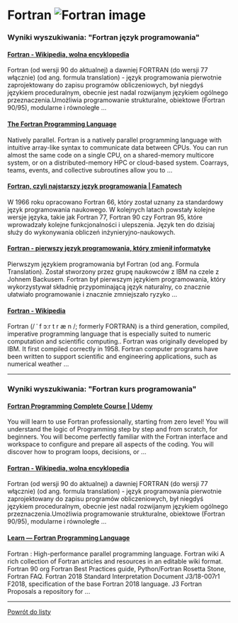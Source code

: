 # Fortran ![Fortran image](https://www.tiobe.com/wp-content/themes/tiobe/tiobe-index/images/Fortran.png)

### Wyniki wyszukiwania: "Fortran język programowania" 

#### [Fortran - Wikipedia, wolna encyklopedia](https://pl.wikipedia.org/wiki/Fortran) 

 Fortran (od wersji 90 do aktualnej) a dawniej FORTRAN (do wersji 77 włącznie) (od ang. formula translation) - język programowania pierwotnie zaprojektowany do zapisu programów obliczeniowych, był niegdyś językiem proceduralnym, obecnie jest nadal rozwijanym językiem ogólnego przeznaczenia.Umożliwia programowanie strukturalne, obiektowe (Fortran 90/95), modularne i równoległe ...




#### [The Fortran Programming Language](https://fortran-lang.org/en/index.html) 

 Natively parallel. Fortran is a natively parallel programming language with intuitive array-like syntax to communicate data between CPUs. You can run almost the same code on a single CPU, on a shared-memory multicore system, or on a distributed-memory HPC or cloud-based system. Coarrays, teams, events, and collective subroutines allow you to ...




#### [Fortran, czyli najstarszy język programowania | Famatech](https://famatech.pl/blog/najstarszy-jezyk-programowania) 

 W 1966 roku opracowano Fortran 66, który został uznany za standardowy język programowania naukowego. W kolejnych latach powstały kolejne wersje języka, takie jak Fortran 77, Fortran 90 czy Fortran 95, które wprowadzały kolejne funkcjonalności i ulepszenia. Język ten do dzisiaj służy do wykonywania obliczeń inżynieryjno-naukowych.




#### [Fortran - pierwszy język programowania, który zmienił informatykę](https://webdevpros.pl/4cJsz/post/Fortran---pierwszy-jezyk-programowania--ktory-zmienil-informatyke/) 

 Pierwszym językiem programowania był Fortran (od ang. Formula Translation). Został stworzony przez grupę naukowców z IBM na czele z Johnem Backusem. Fortran był pierwszym językiem programowania, który wykorzystywał składnię przypominającą język naturalny, co znacznie ułatwiało programowanie i znacznie zmniejszało ryzyko ...




#### [Fortran - Wikipedia](https://en.wikipedia.org/wiki/Fortran) 

 Fortran (/ ˈ f ɔːr t r æ n /; formerly FORTRAN) is a third generation, compiled, imperative programming language that is especially suited to numeric computation and scientific computing.. Fortran was originally developed by IBM. It first compiled correctly in 1958. Fortran computer programs have been written to support scientific and engineering applications, such as numerical weather ...






---

### Wyniki wyszukiwania: "Fortran kurs programowania" 

#### [Fortran Programming Complete Course | Udemy](https://www.udemy.com/course/fortran-course/) 

 You will learn to use Fortran professionally, starting from zero level! You will understand the logic of Programming step by step and from scratch, for beginners. You will become perfectly familiar with the Fortran interface and workspace to configure and prepare all aspects of the coding. You will discover how to program loops, decisions, or ...




#### [Fortran - Wikipedia, wolna encyklopedia](https://pl.wikipedia.org/wiki/Fortran) 

 Fortran (od wersji 90 do aktualnej) a dawniej FORTRAN (do wersji 77 włącznie) (od ang. formula translation) - język programowania pierwotnie zaprojektowany do zapisu programów obliczeniowych, był niegdyś językiem proceduralnym, obecnie jest nadal rozwijanym językiem ogólnego przeznaczenia.Umożliwia programowanie strukturalne, obiektowe (Fortran 90/95), modularne i równoległe ...




#### [Learn — Fortran Programming Language](https://fortran-lang.org/en/learn/) 

 Fortran : High-performance parallel programming language. Fortran wiki A rich collection of Fortran articles and resources in an editable wiki format. Fortran 90 org Fortran Best Practices guide, Python/Fortran Rosetta Stone, Fortran FAQ. Fortran 2018 Standard Interpretation Document J3/18-007r1 F2018, specification of the base Fortran 2018 language. J3 Fortran Proposals a repository for ...






---

 [Powrót do listy](../top20.md)